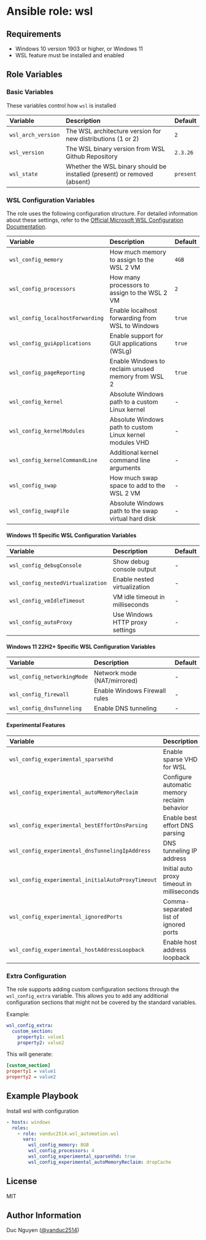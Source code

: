 # Ansible role: wsl

## Requirements

- Windows 10 version 1903 or higher, or Windows 11
- WSL feature must be installed and enabled

## Role Variables

### Basic Variables

These variables control how `wsl` is installed

| Variable | Description | Default |
|:---------|:------------|:---------|
|`wsl_arch_version`| The WSL architecture version for new distributions (1 or 2) | `2` |
|`wsl_version`| The WSL binary version from WSL Github Repository | `2.3.26` |
|`wsl_state`| Whether the WSL binary should be installed (present) or removed (absent) | `present` |

### WSL Configuration Variables

The role uses the following configuration structure. For detailed information about these settings, refer to the [Official Microsoft WSL Configuration Documentation](https://learn.microsoft.com/en-us/windows/wsl/wsl-config).

| Variable | Description | Default |
|:---------|:------------|:---------|
|`wsl_config_memory`| How much memory to assign to the WSL 2 VM | `4GB` |
|`wsl_config_processors`| How many processors to assign to the WSL 2 VM | `2` |
|`wsl_config_localhostForwarding`| Enable localhost forwarding from WSL to Windows | `true` |
|`wsl_config_guiApplications`| Enable support for GUI applications (WSLg) | `true` |
|`wsl_config_pageReporting`| Enable Windows to reclaim unused memory from WSL 2 | `true` |
|`wsl_config_kernel`| Absolute Windows path to a custom Linux kernel | - |
|`wsl_config_kernelModules`| Absolute Windows path to custom Linux kernel modules VHD | - |
|`wsl_config_kernelCommandLine`| Additional kernel command line arguments | - |
|`wsl_config_swap`| How much swap space to add to the WSL 2 VM | - |
|`wsl_config_swapFile`| Absolute Windows path to the swap virtual hard disk | - |

#### Windows 11 Specific WSL Configuration Variables

| Variable | Description | Default |
|:---------|:------------|:---------|
|`wsl_config_debugConsole`| Show debug console output | - |
|`wsl_config_nestedVirtualization`| Enable nested virtualization | - |
|`wsl_config_vmIdleTimeout`| VM idle timeout in milliseconds | - |
|`wsl_config_autoProxy`| Use Windows HTTP proxy settings | - |

#### Windows 11 22H2+ Specific WSL Configuration Variables

| Variable | Description | Default |
|:---------|:------------|:---------|
|`wsl_config_networkingMode`| Network mode (NAT/mirrored) | - |
|`wsl_config_firewall`| Enable Windows Firewall rules | - |
|`wsl_config_dnsTunneling`| Enable DNS tunneling | - |

#### Experimental Features

| Variable | Description | Default |
|:---------|:------------|:---------|
|`wsl_config_experimental_sparseVhd`| Enable sparse VHD for WSL | - |
|`wsl_config_experimental_autoMemoryReclaim`| Configure automatic memory reclaim behavior | - |
|`wsl_config_experimental_bestEffortDnsParsing`| Enable best effort DNS parsing | - |
|`wsl_config_experimental_dnsTunnelingIpAddress`| DNS tunneling IP address | - |
|`wsl_config_experimental_initialAutoProxyTimeout`| Initial auto proxy timeout in milliseconds | - |
|`wsl_config_experimental_ignoredPorts`| Comma-separated list of ignored ports | - |
|`wsl_config_experimental_hostAddressLoopback`| Enable host address loopback | - |

### Extra Configuration

The role supports adding custom configuration sections through the `wsl_config_extra` variable. This allows you to add any additional configuration sections that might not be covered by the standard variables.

Example:
```yaml
wsl_config_extra:
  custom_section:
    property1: value1
    property2: value2
```

This will generate:
```ini
[custom_section]
property1 = value1
property2 = value2
```

## Example Playbook

Install wsl with configuration

```yaml
- hosts: windows
  roles:
    - role: vanduc2514.wsl_automation.wsl
      vars:
        wsl_config_memory: 8GB
        wsl_config_processors: 4
        wsl_config_experimental_sparseVhd: true
        wsl_config_experimental_autoMemoryReclaim: dropCache
```

## License

MIT

## Author Information

Duc Nguyen ([@vanduc2514](https://github.com/vanduc2514))
